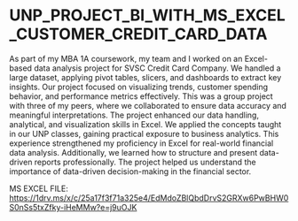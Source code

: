 # UNP_PROJECT_BI_WITH_MS_EXCEL_CUSTOMER_CREDIT_CARD_DATA

As part of my MBA 1A coursework, my team and I worked on an Excel-based data analysis project for SVSC Credit Card Company. We handled a large dataset, applying pivot tables, slicers, and dashboards to extract key insights. Our project focused on visualizing trends, customer spending behavior, and performance metrics effectively. This was a group project with three of my peers, where we collaborated to ensure data accuracy and meaningful interpretations. The project enhanced our data handling, analytical, and visualization skills in Excel. We applied the concepts taught in our UNP classes, gaining practical exposure to business analytics. This experience strengthened my proficiency in Excel for real-world financial data analysis. Additionally, we learned how to structure and present data-driven reports professionally. The project helped us understand the importance of data-driven decision-making in the financial sector.

MS EXCEL FILE: https://1drv.ms/x/c/25a17f3f71a325e4/EdMdoZBlQbdDrvS2GRXw6PwBHW0S0nSs5txZfky-iHeMMw?e=j9uOJK
